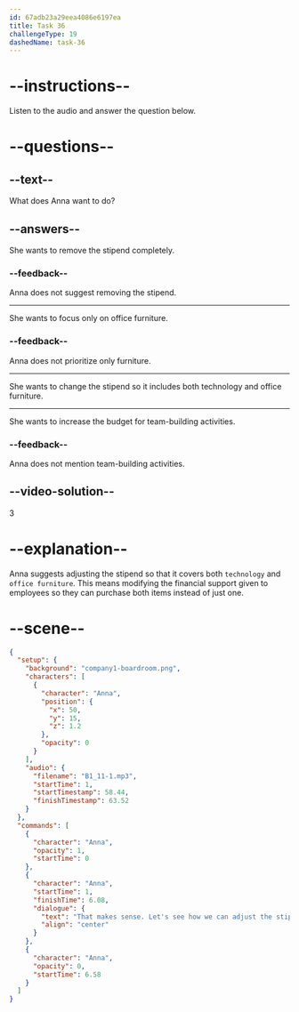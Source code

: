 ```yaml
---
id: 67adb23a29eea4086e6197ea
title: Task 36
challengeType: 19
dashedName: task-36
---
```


<!-- (Audio) Anna: That makes sense. Let's see how we can adjust the stipend to cover both technology and office furniture. -->

# --instructions--

Listen to the audio and answer the question below.

# --questions--

## --text--

What does Anna want to do?

## --answers--

She wants to remove the stipend completely.

### --feedback--

Anna does not suggest removing the stipend.

---

She wants to focus only on office furniture.

### --feedback--

Anna does not prioritize only furniture.

---

She wants to change the stipend so it includes both technology and office furniture.

---

She wants to increase the budget for team-building activities.

### --feedback--

Anna does not mention team-building activities.

## --video-solution--

3

# --explanation--

Anna suggests adjusting the stipend so that it covers both `technology` and `office furniture`. This means modifying the financial support given to employees so they can purchase both items instead of just one.

# --scene--

```json
{
  "setup": {
    "background": "company1-boardroom.png",
    "characters": [
      {
        "character": "Anna",
        "position": {
          "x": 50,
          "y": 15,
          "z": 1.2
        },
        "opacity": 0
      }
    ],
    "audio": {
      "filename": "B1_11-1.mp3",
      "startTime": 1,
      "startTimestamp": 58.44,
      "finishTimestamp": 63.52
    }
  },
  "commands": [
    {
      "character": "Anna",
      "opacity": 1,
      "startTime": 0
    },
    {
      "character": "Anna",
      "startTime": 1,
      "finishTime": 6.08,
      "dialogue": {
        "text": "That makes sense. Let's see how we can adjust the stipend to cover both technology and office furniture.",
        "align": "center"
      }
    },
    {
      "character": "Anna",
      "opacity": 0,
      "startTime": 6.58
    }
  ]
}
```
